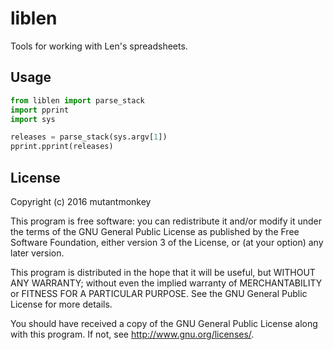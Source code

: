 # liblen

Tools for working with Len's spreadsheets.

## Usage
```python
from liblen import parse_stack
import pprint
import sys

releases = parse_stack(sys.argv[1])
pprint.pprint(releases)
```

## License
Copyright (c) 2016 mutantmonkey

This program is free software: you can redistribute it and/or modify
it under the terms of the GNU General Public License as published by
the Free Software Foundation, either version 3 of the License, or
(at your option) any later version.

This program is distributed in the hope that it will be useful,
but WITHOUT ANY WARRANTY; without even the implied warranty of
MERCHANTABILITY or FITNESS FOR A PARTICULAR PURPOSE.  See the
GNU General Public License for more details.

You should have received a copy of the GNU General Public License
along with this program.  If not, see <http://www.gnu.org/licenses/>.
